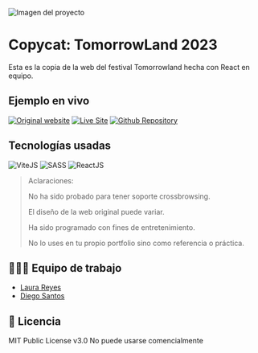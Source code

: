 ![Imagen del proyecto](https://github.com/eduardofierropro/tomorrowland-2023/blob/main/public/assets/home1.png)

# Copycat: TomorrowLand 2023

Esta es la copia de la web del festival Tomorrowland hecha con React en equipo.

## Ejemplo en vivo

[![Original website](https://img.shields.io/static/v1?label=&message=Original%20Site&color=4d94b3&style=for-the-badge)](https://www.tomorrowland.com/en/festival/welcome)
[![Live Site](https://img.shields.io/static/v1?label=&message=Live%20Site&color=6cccb4&style=for-the-badge)](https://superlative-sfogliatella-7acb3f.netlify.app)
[![Github Repository](https://img.shields.io/static/v1?label=&message=Github%20Repository&color=000000&style=for-the-badge&logo=github&logoColor=white)](https://github.com/eduardofierropro/tomorrowland-2023)

## Tecnologías usadas

![ViteJS](https://img.shields.io/static/v1?label=&message=ViteJS&color=purple&logo=vite&logoColor=white&style=for-the-badge)
![SASS](https://img.shields.io/static/v1?label=&message=SASS&color=CC6699&logo=sass&logoColor=white&style=for-the-badge)
![ReactJS](https://img.shields.io/static/v1?label=&message=reactjs&color=17A1E6&logo=react&logoColor=white&style=for-the-badge)

> Aclaraciones:
>
> No ha sido probado para tener soporte crossbrowsing.
>
> El diseño de la web original puede variar.
>
> Ha sido programado con fines de entretenimiento.
>
> No lo uses en tu propio portfolio sino como referencia o práctica.

## 👨🏻‍🏫 Equipo de trabajo
 
* [Laura Reyes](https://github.com/lauritisreyes)
* [Diego Santos](https://github.com/diegantos)

## 📄 Licencia 

MIT Public License v3.0
No puede usarse comencialmente

